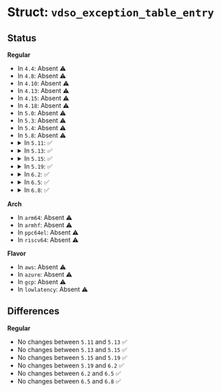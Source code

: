 # Struct: <code>vdso_exception_table_entry</code>

## Status
<b>Regular</b>
<ul>
<li>
In <code>4.4</code>: Absent ⚠️
</li>
<li>
In <code>4.8</code>: Absent ⚠️
</li>
<li>
In <code>4.10</code>: Absent ⚠️
</li>
<li>
In <code>4.13</code>: Absent ⚠️
</li>
<li>
In <code>4.15</code>: Absent ⚠️
</li>
<li>
In <code>4.18</code>: Absent ⚠️
</li>
<li>
In <code>5.0</code>: Absent ⚠️
</li>
<li>
In <code>5.3</code>: Absent ⚠️
</li>
<li>
In <code>5.4</code>: Absent ⚠️
</li>
<li>
In <code>5.8</code>: Absent ⚠️
</li>
<li>
<details>
<summary>In <code>5.11</code>: ✅</summary>

```c
struct vdso_exception_table_entry {
    int insn;
    int fixup;
};
```
</details>
</li>
<li>
<details>
<summary>In <code>5.13</code>: ✅</summary>

```c
struct vdso_exception_table_entry {
    int insn;
    int fixup;
};
```
</details>
</li>
<li>
<details>
<summary>In <code>5.15</code>: ✅</summary>

```c
struct vdso_exception_table_entry {
    int insn;
    int fixup;
};
```
</details>
</li>
<li>
<details>
<summary>In <code>5.19</code>: ✅</summary>

```c
struct vdso_exception_table_entry {
    int insn;
    int fixup;
};
```
</details>
</li>
<li>
<details>
<summary>In <code>6.2</code>: ✅</summary>

```c
struct vdso_exception_table_entry {
    int insn;
    int fixup;
};
```
</details>
</li>
<li>
<details>
<summary>In <code>6.5</code>: ✅</summary>

```c
struct vdso_exception_table_entry {
    int insn;
    int fixup;
};
```
</details>
</li>
<li>
<details>
<summary>In <code>6.8</code>: ✅</summary>

```c
struct vdso_exception_table_entry {
    int insn;
    int fixup;
};
```
</details>
</li>
</ul>
<b>Arch</b>
<ul>
<li>
In <code>arm64</code>: Absent ⚠️
</li>
<li>
In <code>armhf</code>: Absent ⚠️
</li>
<li>
In <code>ppc64el</code>: Absent ⚠️
</li>
<li>
In <code>riscv64</code>: Absent ⚠️
</li>
</ul>
<b>Flavor</b>
<ul>
<li>
In <code>aws</code>: Absent ⚠️
</li>
<li>
In <code>azure</code>: Absent ⚠️
</li>
<li>
In <code>gcp</code>: Absent ⚠️
</li>
<li>
In <code>lowlatency</code>: Absent ⚠️
</li>
</ul>

## Differences
<b>Regular</b>
<ul>
<li>
No changes between <code>5.11</code> and <code>5.13</code> ✅
</li>
<li>
No changes between <code>5.13</code> and <code>5.15</code> ✅
</li>
<li>
No changes between <code>5.15</code> and <code>5.19</code> ✅
</li>
<li>
No changes between <code>5.19</code> and <code>6.2</code> ✅
</li>
<li>
No changes between <code>6.2</code> and <code>6.5</code> ✅
</li>
<li>
No changes between <code>6.5</code> and <code>6.8</code> ✅
</li>
</ul>
